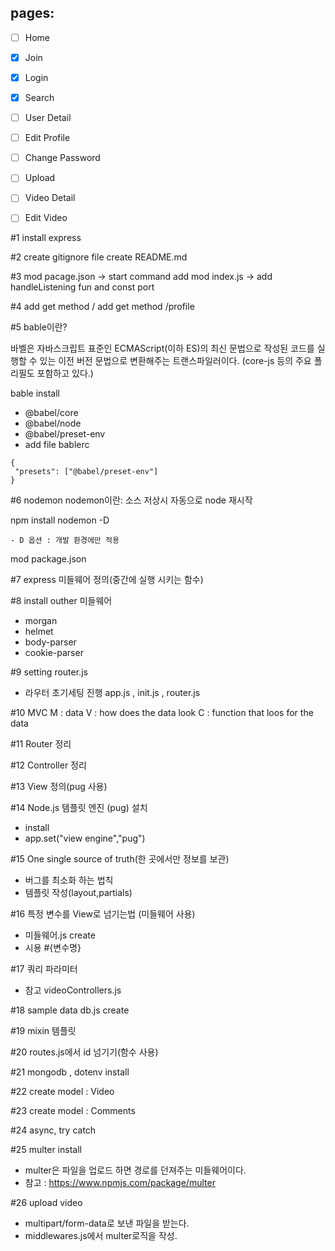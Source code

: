 ## pages:
- [ ] Home
- [x] Join
- [x] Login
- [x] Search
- [ ] User Detail
- [ ] Edit Profile
- [ ] Change Password
- [ ] Upload
- [ ] Video Detail
- [ ] Edit Video


#1 
install express

#2
create gitignore file
create README.md

#3
mod pacage.json -> start command add 
mod index.js -> add handleListening fun and const port

#4
add get method /
add get method /profile

#5
bable이란? 

바벨은 자바스크립트 표준인 ECMAScript(이하 ES)의 최신 문법으로 작성된 코드를 실행할 수 있는 이전 버전 문법으로 변환해주는 트랜스파일러이다. (core-js 등의 주요 폴리필도 포함하고 있다.)

bable install 
 - @babel/core
 - @babel/node
 - @babel/preset-env
 - add file bablerc

 ```
{
  "presets": ["@babel/preset-env"]
}
```

#6 nodemon 
nodemon이란: 소스 저상시 자동으로 node 재시작

npm install nodemon -D

    - D 옵션 : 개발 환경에만 적용

mod package.json

#7 express 미들웨어 정의(중간에 실행 시키는 함수)

#8 install outher 미들웨어

- morgan
- helmet
- body-parser
- cookie-parser

#9 setting router.js
- 라우터 초기세팅 진행 app.js , init.js , router.js

#10 MVC
M : data
V : how does the data look
C : function that loos for the data

#11 Router 정리

#12 Controller 정리

#13 View 정의(pug 사용)

#14 Node.js 템플릿 엔진 (pug) 설치
- install
- app.set("view engine","pug")

#15 One single source of truth(한 곳에서만 정보를 보관)
- 버그를 최소화 하는 법칙
- 템플릿 작성(layout,partials)

#16 특정 변수를 View로 넘기는법 (미들웨어 사용)
- 미들웨어.js create
- 시용 #{변수명}

#17 쿼리 파라미터
- 참고 videoControllers.js

#18 sample data db.js create

#19 mixin 템플릿

#20 routes.js에서 id 넘기기(함수 사용)  

#21 mongodb , dotenv install

#22 create model : Video

#23 create model : Comments

#24 async, try catch

#25 multer install 
- multer은 파일을 업로드 하면 경로를 던져주는 미들웨어이다.
- 참고 : https://www.npmjs.com/package/multer

#26 upload video 
- multipart/form-data로 보낸 파일을 받는다.
- middlewares.js에서 multer로직을 작성.